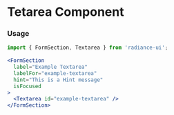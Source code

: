 # Tetarea Component
### Usage

```jsx
import { FormSection, Textarea } from 'radiance-ui';
    
<FormSection
  label="Example Textarea"
  labelFor="example-textarea"
  hint="This is a Hint message"
  isFocused
>
  <Textarea id="example-textarea" />
</FormSection>
```

<!-- STORY -->
